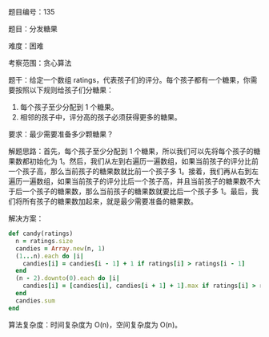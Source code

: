 题目编号：135

题目：分发糖果

难度：困难

考察范围：贪心算法

题干：给定一个数组 ratings，代表孩子们的评分。每个孩子都有一个糖果，你需要按照以下规则给孩子们分糖果：

1. 每个孩子至少分配到 1 个糖果。
2. 相邻的孩子中，评分高的孩子必须获得更多的糖果。

要求：最少需要准备多少颗糖果？

解题思路：首先，每个孩子至少分配到 1 个糖果，所以我们可以先将每个孩子的糖果数都初始化为 1。然后，我们从左到右遍历一遍数组，如果当前孩子的评分比前一个孩子高，那么当前孩子的糖果数就比前一个孩子多 1。接着，我们再从右到左遍历一遍数组，如果当前孩子的评分比后一个孩子高，并且当前孩子的糖果数不大于后一个孩子的糖果数，那么当前孩子的糖果数就要比后一个孩子多 1。最后，我们将所有孩子的糖果数加起来，就是最少需要准备的糖果数。

解决方案：

```ruby
def candy(ratings)
  n = ratings.size
  candies = Array.new(n, 1)
  (1...n).each do |i|
    candies[i] = candies[i - 1] + 1 if ratings[i] > ratings[i - 1]
  end
  (n - 2).downto(0).each do |i|
    candies[i] = [candies[i], candies[i + 1] + 1].max if ratings[i] > ratings[i + 1]
  end
  candies.sum
end
```

算法复杂度：时间复杂度为 O(n)，空间复杂度为 O(n)。
